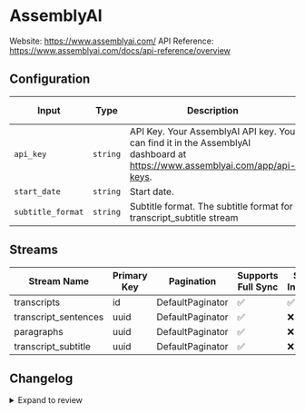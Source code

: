 # AssemblyAI
Website: https://www.assemblyai.com/
API Reference: https://www.assemblyai.com/docs/api-reference/overview

## Configuration

| Input | Type | Description | Default Value |
|-------|------|-------------|---------------|
| `api_key` | `string` | API Key. Your AssemblyAI API key. You can find it in the AssemblyAI dashboard at https://www.assemblyai.com/app/api-keys. |  |
| `start_date` | `string` | Start date.  |  |
| `subtitle_format` | `string` | Subtitle format. The subtitle format for transcript_subtitle stream | srt |

## Streams
| Stream Name | Primary Key | Pagination | Supports Full Sync | Supports Incremental |
|-------------|-------------|------------|---------------------|----------------------|
| transcripts | id | DefaultPaginator | ✅ |  ✅  |
| transcript_sentences | uuid | DefaultPaginator | ✅ |  ❌  |
| paragraphs | uuid | DefaultPaginator | ✅ |  ❌  |
| transcript_subtitle | uuid | DefaultPaginator | ✅ |  ❌  |

## Changelog

<details>
  <summary>Expand to review</summary>

| Version          | Date              | Pull Request | Subject        |
|------------------|-------------------|--------------|----------------|
| 0.0.14 | 2025-10-14 | [67990](https://github.com/airbytehq/airbyte/pull/67990) | Update dependencies |
| 0.0.13 | 2025-10-07 | [67172](https://github.com/airbytehq/airbyte/pull/67172) | Update dependencies |
| 0.0.12 | 2025-09-30 | [66277](https://github.com/airbytehq/airbyte/pull/66277) | Update dependencies |
| 0.0.11 | 2025-09-09 | [65040](https://github.com/airbytehq/airbyte/pull/65040) | Update dependencies |
| 0.0.10 | 2025-07-26 | [63808](https://github.com/airbytehq/airbyte/pull/63808) | Update dependencies |
| 0.0.9 | 2025-07-19 | [63452](https://github.com/airbytehq/airbyte/pull/63452) | Update dependencies |
| 0.0.8 | 2025-07-05 | [62533](https://github.com/airbytehq/airbyte/pull/62533) | Update dependencies |
| 0.0.7 | 2025-06-21 | [61881](https://github.com/airbytehq/airbyte/pull/61881) | Update dependencies |
| 0.0.6 | 2025-05-24 | [60630](https://github.com/airbytehq/airbyte/pull/60630) | Update dependencies |
| 0.0.5 | 2025-05-10 | [59784](https://github.com/airbytehq/airbyte/pull/59784) | Update dependencies |
| 0.0.4 | 2025-05-03 | [59329](https://github.com/airbytehq/airbyte/pull/59329) | Update dependencies |
| 0.0.3 | 2025-04-26 | [58705](https://github.com/airbytehq/airbyte/pull/58705) | Update dependencies |
| 0.0.2 | 2025-04-19 | [57655](https://github.com/airbytehq/airbyte/pull/57655) | Update dependencies |
| 0.0.1 | 2025-04-05 | [57210](http://github.com/airbytehq/airbyte/pull/57210) | Initial release by [@btkcodedev](https://github.com/btkcodedev) via Connector Builder |

</details>
